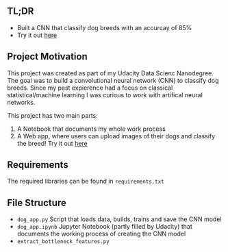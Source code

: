 ## TL;DR
*  Built a CNN that classify dog breeds with an accurcay of 85%
*  Try it out [here](https://dogbreedclassification.herokuapp.com)


## Project Motivation

This project was created as part of my Udacity Data Scienc Nanodegree. The goal was to build a convolutional neural network (CNN) to classify dog breeds. Since my past expierence had a focus on classical statistical/machine learning I was curious to work with artifical neural networks.

This project has two main parts:
1. A Notebook that documents my whole work process
2. A Web app, where users can upload images of their dogs and classify the breed! Try it out [here](https://dogbreedclassification.herokuapp.com)

## Requirements
The required libraries can be found in `requirements.txt`

## File Structure
*  `dog_app.py` Script that loads data, builds, trains and save the CNN model
*  `dog_app.ipynb` Jupyter Notebook (partly filled by Udacity) that documents the working process of creating the CNN model
* `extract_bottleneck_features.py`
